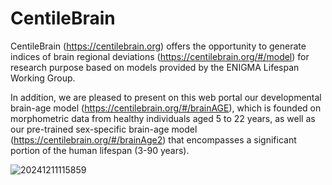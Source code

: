 # CentileBrain
CentileBrain (https://centilebrain.org) offers the opportunity to generate indices of brain regional deviations (https://centilebrain.org/#/model) for research purpose based on models provided by the ENIGMA Lifespan Working Group.

In addition, we are pleased to present on this web portal our developmental brain-age model (https://centilebrain.org/#/brainAGE), which is founded on morphometric data from healthy individuals aged 5 to 22 years, as well as our pre-trained sex-specific brain-age model (https://centilebrain.org/#/brainAge2) that encompasses a significant portion of the human lifespan (3-90 years).

![20241211115859](https://github.com/user-attachments/assets/dbf53cf2-8255-4c6f-87d6-0952caae8032)

